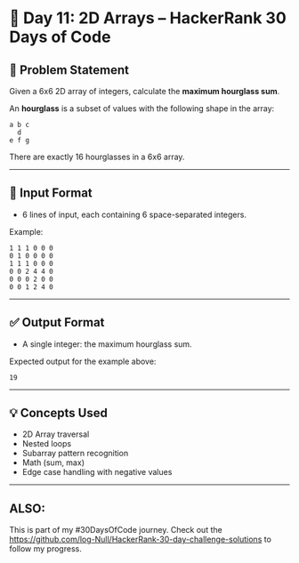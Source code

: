 # 📅 Day 11: 2D Arrays – HackerRank 30 Days of Code

## 🧠 Problem Statement

Given a 6x6 2D array of integers, calculate the **maximum hourglass sum**.

An **hourglass** is a subset of values with the following shape in the array:

```
a b c
  d
e f g
```

There are exactly 16 hourglasses in a 6x6 array.

---

## 📝 Input Format

- 6 lines of input, each containing 6 space-separated integers.

Example:
```
1 1 1 0 0 0  
0 1 0 0 0 0  
1 1 1 0 0 0  
0 0 2 4 4 0  
0 0 0 2 0 0  
0 0 1 2 4 0  
```

---

## ✅ Output Format

- A single integer: the maximum hourglass sum.

Expected output for the example above:
```
19
```

---



## 💡 Concepts Used

- 2D Array traversal
- Nested loops
- Subarray pattern recognition
- Math (sum, max)
- Edge case handling with negative values

---

## ALSO:

This is part of my #30DaysOfCode journey. Check out the https://github.com/log-Null/HackerRank-30-day-challenge-solutions to follow my progress.
